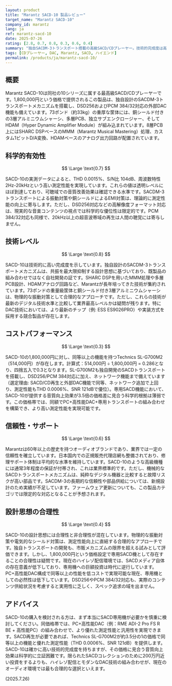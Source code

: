 ```yaml
---
layout: product
title: "Marantz SACD-10 製品レビュー"
target_name: "Marantz SACD-10"
company_id: marantz
lang: ja
ref: marantz-sacd-10
date: 2025-07-26
rating: [2.8, 0.7, 0.8, 0.3, 0.6, 0.4]
summary: "独自SACDM-3トランスポート搭載の高級SACD/CDプレーヤー。技術的完成度は高いものの、コストパフォーマンスに課題があり、専用機としての存在意義が問われる製品です。"
tags: [CDプレーヤー, DAC, Marantz, SACD, ハイエンド]
permalink: /products/ja/marantz-sacd-10/
---
```

## 概要

Marantz SACD-10は同社の10シリーズに属する最高級SACD/CDプレーヤーです。1,800,000円という価格で提供されるこの製品は、独自設計のSACDM-3トランスポートメカニズムを搭載し、DSD256およびPCM 384/32対応の外部DAC機能も備えています。73ポンド（約33kg）の重厚な筐体には、銅シールド付きの3層アルミニウムシャーシ、多層PCB、独立サブエンクロージャー、そしてHDAM（Hyper Dynamic Amplifier Module）が組み込まれています。8層PCB上にはSHARC DSPベースのMMM（Marantz Musical Mastering）処理、カスタム1ビットD/A変換、HDAMベースのアナログ出力回路が配置されています。

## 科学的有効性

$$ \Large \text{0.7} $$

SACD-10の実測データによると、THD 0.0015%、S/N比 104dB、周波数特性 2Hz-20kHzという高い測定性能を実現しています。これらの値は透明レベルにほぼ到達しており、可聴域での音質改善効果は確認できる水準です。SACDM-3トランスポートによる振動対策や銅シールドによるEMI対策は、理論的に測定性能の向上に寄与します。ただし、DSD256対応などの高解像度フォーマット対応は、現実的な音楽コンテンツの視点では科学的な優位性は限定的です。PCM 384/32対応も同様で、20kHz以上の超音波帯域の再生は人間の聴覚には寄与しません。

## 技術レベル

$$ \Large \text{0.8} $$

SACD-10は技術的に高い完成度を示しています。独自設計のSACDM-3トランスポートメカニズムは、共振を最大限抑制する設計思想に基づいており、既製品の組み合わせではなく自社開発の証です。SHARC DSPを用いたMMM処理や多層PCB設計、HDAMアナログ回路など、Marantzが長年培ってきた技術が集約されています。73ポンドの重量級筐体と銅シールド付き3層アルミニウムシャーシは、物理的な振動対策として合理的なアプローチです。ただし、これらの技術が最新のデジタル技術水準と比較して業界最高レベルかは疑問が残ります。特にDAC技術においては、より最新のチップ（例: ESS ES9026PRO）や実装方式を採用する競合製品が存在します。

## コストパフォーマンス

$$ \Large \text{0.3} $$

SACD-10の1,800,000円に対し、同等以上の機能を持つTechnics SL-G700M2（514,000円）が存在します。計算式：514,000円 ÷ 1,800,000円 = 0.286となり、四捨五入で0.3となります。SL-G700M2も独自開発のSACDトランスポートを搭載し、DSD256/PCM 384対応に加え、ネットワーク機能まで備えています（選定理由: SACD/CD再生と外部DAC機能で同等、ネットワーク追加で上回り、測定性能もTHD 0.0006%、SNR 121dBで優位）。専用SACD機能において、SACD-10が提供する音質向上効果が3.5倍の価格差に見合う科学的根拠は薄弱です。この価格帯では、同額でPC+高性能DAC+専用トランスポートの組み合わせを構築でき、より高い測定性能を実現可能です。

## 信頼性・サポート

$$ \Large \text{0.6} $$

Marantzは60年以上の歴史を持つオーディオブランドであり、業界では一定の信頼性を確立しています。日本国内での正規販売代理店網も整備されており、修理サポート体制は平均的な水準を維持しています。SACD-10のような高級機種には通常3年程度の保証が付帯され、これは業界標準的です。ただし、機械的なSACDトランスポートメカニズムは、純粋なデジタル機器と比較すると故障リスクが高い部品です。SACDM-3の長期的な信頼性や部品供給については、新規設計のため実績が不足しています。ファームウェア更新についても、この製品カテゴリでは限定的な対応となることが予想されます。

## 設計思想の合理性

$$ \Large \text{0.4} $$

SACD-10の設計思想には合理性と非合理性が混在しています。物理的な振動対策や電気的なシールド対策は、測定性能向上に直結する合理的なアプローチです。独自トランスポートの開発も、市販メカニズムの限界を超える試みとして評価できます。しかし、1,800,000円という価格設定で専用SACD機として存在することの合理性は疑問です。現在のハイレゾ配信環境では、SACDメディア自体の存在意義が低下しており、専用機への巨額投資は時代に逆行しています。PC+高性能DAC構成で同等以上の性能を低コストで実現可能な現在、専用機としての必然性は低下しています。DSD256やPCM 384/32対応も、実際のコンテンツ供給状況を考慮すると実用性に乏しく、スペック追求の域を出ません。

## アドバイス

SACD-10の購入を検討される方は、まず本当にSACD専用機が必要かを慎重に検討してください。同価格帯では、PC+高性能DAC（例：RME ADI-2 Pro FS R BE + 高性能PC）の組み合わせで、より優れた測定性能と汎用性を実現できます。SACD再生が必要であれば、Technics SL-G700M2が約3.5分の1の価格で同等以上の機能と優れた測定性能（THD 0.0006%、SNR 121dB）を提供します。SACD-10は確かに高い技術的完成度を持ちますが、その価格に見合う音質向上効果は科学的に立証困難です。限られたSACDコレクションのために200万円近い投資をするよりも、ハイレゾ配信とモダンなDAC技術の組み合わせが、現在のオーディオ環境では最も合理的な選択といえます。

(2025.7.26)
